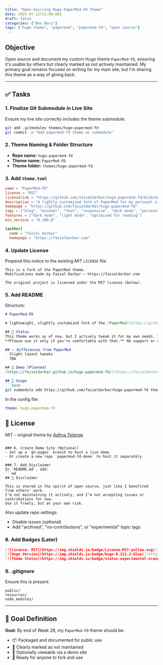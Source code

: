 ```yaml
---
title: "Open-Sourcing Hugo PaperMod-FD Theme"
date: 2025-07-11T12:00:00Z
draft: false
categories: ["Dev Docs"]
tags: ["hugo theme", "papermod", "papermod-fd", "open source"]
---
```



## Objective

Open source and document my custom Hugo theme `PaperMod-FD`, ensuring it's usable by others but clearly marked as not actively maintained. My primary goal remains focused on writing for my main site, but I'm sharing this theme as a way of giving back.

---

## ✅ Tasks

### 1. Finalize Git Submodule in Live Site

Ensure my live site correctly includes the theme submodule.

```bash
git add .gitmodules themes/hugo-papermod-fd
git commit -m "Add papermod-fd theme as submodule"
```

### 2. Theme Naming & Folder Structure

- **Repo name:** `hugo-papermod-fd`
- **Theme name:** `PaperMod-FD`
- **Theme folder:** `themes/hugo-papermod-fd`

### 3. Add `theme.toml`

```toml
name = "PaperMod-FD"
license = "MIT"
licenselink = "https://github.com/faisaldarbar/hugo-papermod-fd/blob/main/LICENSE"
description = "A lightly customized fork of PaperMod for my personal site. Shared for others, but not actively maintained."
homepage = "https://github.com/faisaldarbar/hugo-papermod-fd"
tags = ["blog", "minimal", "fast", "responsive", "dark mode", "personal"]
features = ["dark mode", "light mode", "optimized for reading"]
min_version = "0.100.0"

[author]
  name = "Faisal Darbar"
  homepage = "https://faisaldarbar.com"
```

### 4. Update License

Prepend this notice to the existing MIT `LICENSE` file:

```text
This is a fork of the PaperMod theme.
Modifications made by Faisal Darbar – https://faisaldarbar.com

The original project is licensed under the MIT license (below).
```

### 5. Add README

Structure:

````md
# PaperMod-FD

A lightweight, slightly customized fork of the [PaperMod](https://github.com/adityatelange/hugo-PaperMod) Hugo theme — built and tailored for my personal website [faisaldarbar.com](https://faisaldarbar.com).

## 🚧 Status
This theme works as of now, but I actively tweak it for my own needs. It may break without notice.  
**Please use it only if you're comfortable with that.** No support or contributions are expected.

## ✨ Differences from PaperMod
- Slight layout tweaks
- TBA

## 🧪 Demo (Planned)
[https://faisaldarbar.github.io/hugo-papermod-fd/](https://faisaldarbar.github.io/hugo-papermod-fd/)

## 🔧 Usage
```bash
git submodule add https://github.com/faisaldarbar/hugo-papermod-fd themes/hugo-papermod-fd
````

In the config file:

```yaml
theme: hugo-papermod-fd
```

## 📜 License

MIT – original theme by [Aditya Telange](https://github.com/adityatelange)

````

### 6. Create Demo Site (Optional)
- Set up a `gh-pages` branch to host a live demo
- Or create a new repo `papermod-fd-demo` to host it separately

### 7. Add Disclaimer
In `README.md`, add:
```md
## 🙏 Disclaimer

This is shared in the spirit of open source, just like I benefited from others' work.  
I’m not maintaining it actively, and I’m not accepting issues or contributions for now.  
Use it freely, but at your own risk.
````

Also update repo settings:

- Disable issues (optional)
- Add "archived", "no-contributions", or "experimental" topic tags

### 8. Add Badges (Later)

```md
[![License: MIT](https://img.shields.io/badge/License-MIT-yellow.svg)](https://opensource.org/licenses/MIT)
[![Hugo Version](https://img.shields.io/badge/hugo-0.121.2-blue)](https://gohugo.io)
[![Theme Status](https://img.shields.io/badge/status-experimental-orange)]()
```

### 9. .gitignore

Ensure this is present:

```gitignore
public/
resources/
node_modules/
```

---

## 🏁 Goal Definition

**Goal:** By end of Week 28, my `PaperMod-FD` theme should be:

- 📦 Packaged and documented for public use
- 🪪 Clearly marked as not maintained
- 🧪 Optionally viewable via a demo site
- 🎁 Ready for anyone to fork and use

